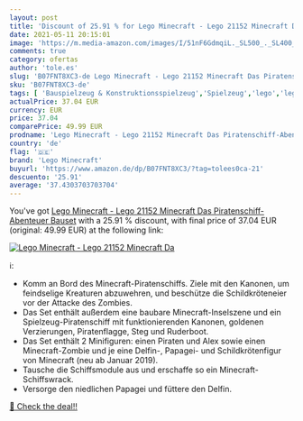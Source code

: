 ```yaml
---
layout: post
title: 'Discount of 25.91 % for Lego Minecraft - Lego 21152 Minecraft Da'
date: 2021-05-11 20:15:01
image: 'https://m.media-amazon.com/images/I/51nF6GdmqiL._SL500_._SL400_.jpg'
comments: true
category: ofertas
author: 'tole.es'
slug: 'B07FNT8XC3-de Lego Minecraft - Lego 21152 Minecraft Das Piratenschiff-...'
sku: 'B07FNT8XC3-de'
tags: [ 'Bauspielzeug & Konstruktionsspielzeug','Spielzeug','lego','lego minecraft', ]
actualPrice: 37.04 EUR
currency: EUR
price: 37.04
comparePrice: 49.99 EUR
prodname: 'Lego Minecraft - Lego 21152 Minecraft Das Piratenschiff-Abenteuer  Bauset'
country: 'de'
flag: '🇩🇪'
brand: 'Lego Minecraft'
buyurl: 'https://www.amazon.de/dp/B07FNT8XC3/?tag=tolees0ca-21'
descuento: '25.91'
average: '37.4303703703704'
---
```


You've got [Lego Minecraft - Lego 21152 Minecraft Das Piratenschiff-Abenteuer  Bauset](https://www.amazon.de/dp/B07FNT8XC3/?tag=tolees0ca-21) with a  25.91 % discount, with final price of 37.04 EUR (original: 49.99 EUR) at the following link:

[![Lego Minecraft - Lego 21152 Minecraft Da](https://m.media-amazon.com/images/I/51nF6GdmqiL._SL500_._SL400_.jpg)](https://www.amazon.de/dp/B07FNT8XC3/?tag=tolees0ca-21)

ℹ️:

- Komm an Bord des Minecraft-Piratenschiffs. Ziele mit den Kanonen, um feindselige Kreaturen abzuwehren, und beschütze die Schildkröteneier vor der Attacke des Zombies.
- Das Set enthält außerdem eine baubare Minecraft-Inselszene und ein Spielzeug-Piratenschiff mit funktionierenden Kanonen, goldenen Verzierungen, Piratenflagge, Steg und Ruderboot.
- Das Set enthält 2 Minifiguren: einen Piraten und Alex sowie einen Minecraft-Zombie und je eine Delfin-, Papagei- und Schildkrötenfigur von Minecraft (neu ab Januar 2019).
- Tausche die Schiffsmodule aus und erschaffe so ein Minecraft-Schiffswrack.
- Versorge den niedlichen Papagei und füttere den Delfin.

[🛒 Check the deal!!](https://www.amazon.de/dp/B07FNT8XC3/?tag=tolees0ca-21)
